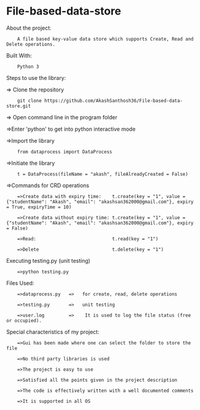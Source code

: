 # File-based-data-store

About the project:

        A file based key-value data store which supports Create, Read and Delete operations.

Built With:

        Python 3

Steps to use the library:

=> Clone the repository
        
        git clone https://github.com/AkashSanthosh36/File-based-data-store.git
  
 => Open command line in the program folder
 
 =>Enter 'python' to get into python interactive mode
 
 =>Import the library
 
        from dataprocess import DataProcess
 
 =>Initiate the library
        
        t = DataProcess(fileName = "akash", fileAlreadyCreated = False)
  
 =>Commands for CRD operations
 
        =>Create data with expiry time:    t.create(key = "1", value = {"studentName": "Akash", "email": "akashsan362000@gmail.com"}, expiry = True, expiryTime = 10)
        
        =>Create data without expiry time: t.create(key = "1", value = {"studentName": "Akash", "email": "akashsan362000@gmail.com"}, expiry = False)
        
        =>Read:                            t.read(key = "1")
        
        =>Delete                           t.delete(key = "1")
        
Executing testing.py (unit testing)

        =>python testing.py

Files Used:

        =>dataprocess.py   =>   for create, read, delete operations
        
        =>testing.py       =>   unit testing
        
        =>user.log         =>    It is used to log the file status (free or occupied). 
        
Special characteristics of my project:

        =>Gui has been made where one can select the folder to store the file
  
        =>No third party libraries is used
  
        =>The project is easy to use
  
        =>Satisfied all the points given in the project description
  
        =>The code is effectively written with a well documented comments
  
        =>It is supported in all OS

